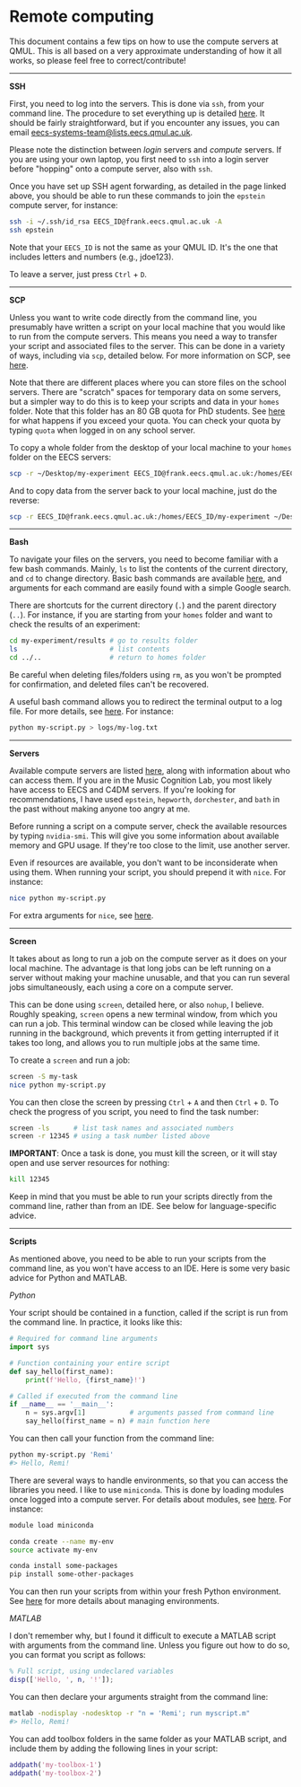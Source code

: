 # Remote computing

This document contains a few tips on how to use the compute servers at QMUL. This is all based on a very approximate understanding of how it all works, so please feel free to correct/contribute!

---

**SSH**

First, you need to log into the servers. This is done via `ssh`, from your command line. The procedure to set everything up is detailed [here](http://support.eecs.qmul.ac.uk//services/ssh/). It should be fairly straightforward, but if you encounter any issues, you can email eecs-systems-team@lists.eecs.qmul.ac.uk.

Please note the distinction between *login* servers and *compute* servers. If you are using your own laptop, you first need to `ssh` into a login server before "hopping" onto a compute server, also with `ssh`.

Once you have set up SSH agent forwarding, as detailed in the page linked above, you should be able to run these commands to join the `epstein` compute server, for instance:

```bash
ssh -i ~/.ssh/id_rsa EECS_ID@frank.eecs.qmul.ac.uk -A
ssh epstein
```

Note that your `EECS_ID` is not the same as your QMUL ID. It's the one that includes letters and numbers (e.g., jdoe123).

To leave a server, just press `Ctrl` + `D`.

---

**SCP**

Unless you want to write code directly from the command line, you presumably have written a script on your local machine that you would like to run from the compute servers. This means you need a way to transfer your script and associated files to the server. This can be done in a variety of ways, including via `scp`, detailed below. For more information on SCP, see [here](https://linuxize.com/post/how-to-use-scp-command-to-securely-transfer-files/).

Note that there are different places where you can store files on the school servers. There are "scratch" spaces for temporary data on some servers, but a simpler way to do this is to keep your scripts and data in your `homes` folder. Note that this folder has an 80 GB quota for PhD students. See [here](http://support.eecs.qmul.ac.uk/services/disk-quota/) for what happens if you exceed your quota. You can check your quota by typing `quota` when logged in on any school server.

To copy a whole folder from the desktop of your local machine to your `homes` folder on the EECS servers:

```bash
scp -r ~/Desktop/my-experiment EECS_ID@frank.eecs.qmul.ac.uk:/homes/EECS_ID
```

And to copy data from the server back to your local machine, just do the reverse:

```bash
scp -r EECS_ID@frank.eecs.qmul.ac.uk:/homes/EECS_ID/my-experiment ~/Desktop
```

---

**Bash**

To navigate your files on the servers, you need to become familiar with a few bash commands. Mainly, `ls` to list the contents of the current directory, and `cd` to change directory. Basic bash commands are available [here](https://www.educative.io/blog/bash-shell-command-cheat-sheet), and arguments for each command are easily found with a simple Google search.

There are shortcuts for the current directory (`.`) and the parent directory (`..`). For instance, if you are starting from your `homes` folder and want to check the results of an experiment:

```bash
cd my-experiment/results # go to results folder
ls                       # list contents
cd ../..                 # return to homes folder
```

Be careful when deleting files/folders using `rm`, as you won't be prompted for confirmation, and deleted files can't be recovered.

A useful bash command allows you to redirect the terminal output to a log file. For more details, see [here](https://askubuntu.com/questions/38126/how-to-redirect-output-to-screen-as-well-as-a-file). For instance:

```bash
python my-script.py > logs/my-log.txt
```

---

**Servers**

Available compute servers are listed [here](http://support.eecs.qmul.ac.uk/research/compute-servers/), along with information about who can access them. If you are in the Music Cognition Lab, you most likely have access to EECS and C4DM servers. If you're looking for recommendations, I have used `epstein`, `hepworth`, `dorchester`, and `bath` in the past without making anyone too angry at me.

Before running a script on a compute server, check the available resources by typing `nvidia-smi`. This will give you some information about available memory and GPU usage. If they're too close to the limit, use another server.

Even if resources are available, you don't want to be inconsiderate when using them. When running your script, you should prepend it with `nice`. For instance:

```bash
nice python my-script.py
```

For extra arguments for `nice`, see [here](https://linux.die.net/man/3/nice).

---

**Screen**

It takes about as long to run a job on the compute server as it does on your local machine. The advantage is that long jobs can be left running on a server without making your machine unusable, and that you can run several jobs simultaneously, each using a core on a compute server.

This can be done using `screen`, detailed here, or also `nohup`, I believe. Roughly speaking, `screen` opens a new terminal window, from which you can run a job. This terminal window can be closed while leaving the job running in the background, which prevents it from getting interrupted if it takes too long, and allows you to run multiple jobs at the same time.

To create a `screen` and run a job:

```bash
screen -S my-task
nice python my-script.py
```

You can then close the screen by pressing `Ctrl` + `A` and then `Ctrl` + `D`. To check the progress of you script, you need to find the task number:

```bash
screen -ls      # list task names and associated numbers
screen -r 12345 # using a task number listed above
```

**IMPORTANT**: Once a task is done, you must kill the screen, or it will stay open and use server resources for nothing:

```bash
kill 12345
```

Keep in mind that you must be able to run your scripts directly from the command line, rather than from an IDE. See below for language-specific advice.

---

**Scripts**

As mentioned above, you need to be able to run your scripts from the command line, as you won't have access to an IDE. Here is some very basic advice for Python and MATLAB.

*Python*

Your script should be contained in a function, called if the script is run from the command line. In practice, it looks like this:

```python
# Required for command line arguments
import sys

# Function containing your entire script
def say_hello(first_name):
    print(f'Hello, {first_name}!')

# Called if executed from the command line
if __name__ == '__main__':
    n = sys.argv[1]           # arguments passed from command line
    say_hello(first_name = n) # main function here
```

You can then call your function from the command line:

```bash
python my-script.py 'Remi'
#> Hello, Remi!
```

There are several ways to handle environments, so that you can access the libraries you need. I like to use `miniconda`. This is done by loading modules once logged into a compute server. For details about modules, see [here](http://support.eecs.qmul.ac.uk//software/environment-modules/). For instance:

```bash
module load miniconda

conda create --name my-env
source activate my-env

conda install some-packages
pip install some-other-packages
```

You can then run your scripts from within your fresh Python environment. See [here](https://docs.conda.io/projects/conda/en/latest/user-guide/tasks/manage-environments.html) for more details about managing environments.

*MATLAB*

I don't remember why, but I found it difficult to execute a MATLAB script with arguments from the command line. Unless you figure out how to do so, you can format you script as follows:

```matlab
% Full script, using undeclared variables
disp(['Hello, ', n, '!']);
```

You can then declare your arguments straight from the command line:

```bash
matlab -nodisplay -nodesktop -r "n = 'Remi'; run myscript.m"
#> Hello, Remi!
```

You can add toolbox folders in the same folder as your MATLAB script, and include them by adding the following lines in your script:

```matlab
addpath('my-toolbox-1')
addpath('my-toolbox-2')
```